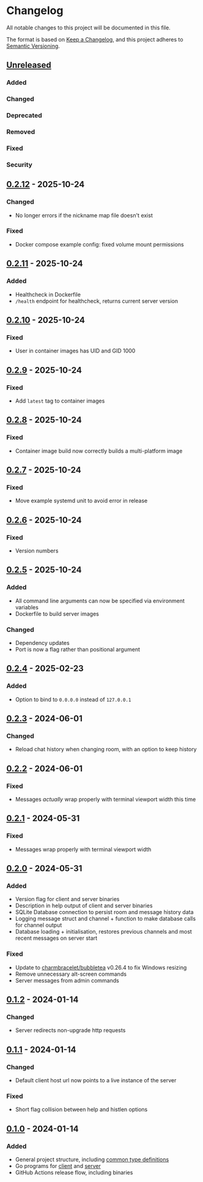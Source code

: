 # Changelog

All notable changes to this project will be documented in this file.

The format is based on [Keep a Changelog](https://keepachangelog.com/en/1.0.0/),
and this project adheres to [Semantic Versioning](https://semver.org/spec/v2.0.0.html).

## [Unreleased]

### Added

### Changed

### Deprecated

### Removed

### Fixed

### Security

## [0.2.12] - 2025-10-24

### Changed

- No longer errors if the nickname map file doesn't exist

### Fixed

- Docker compose example config: fixed volume mount permissions

## [0.2.11] - 2025-10-24

### Added

- Healthcheck in Dockerfile
- `/health` endpoint for healthcheck, returns current server version

## [0.2.10] - 2025-10-24

### Fixed

- User in container images has UID and GID 1000

## [0.2.9] - 2025-10-24

### Fixed

- Add `latest` tag to container images

## [0.2.8] - 2025-10-24

### Fixed

- Container image build now correctly builds a multi-platform image

## [0.2.7] - 2025-10-24

### Fixed

- Move example systemd unit to avoid error in release

## [0.2.6] - 2025-10-24

### Fixed

- Version numbers

## [0.2.5] - 2025-10-24

### Added

- All command line arguments can now be specified via environment variables
- Dockerfile to build server images

### Changed

- Dependency updates
- Port is now a flag rather than positional argument

## [0.2.4] - 2025-02-23

### Added

- Option to bind to `0.0.0.0` instead of `127.0.0.1`

## [0.2.3] - 2024-06-01

### Changed

- Reload chat history when changing room, with an option to keep history

## [0.2.2] - 2024-06-01

### Fixed

- Messages *actually* wrap properly with terminal viewport width this time

## [0.2.1] - 2024-05-31

### Fixed

- Messages wrap properly with terminal viewport width

## [0.2.0] - 2024-05-31

### Added

- Version flag for client and server binaries
- Description in help output of client and server binaries
- SQLite Database connection to persist room and message history data
- Logging message struct and channel + function to make database calls for channel output
- Database loading + initialisation, restores previous channels and most recent messages on server start

### Fixed

- Update to [charmbracelet/bubbletea](https://github.com/charmbracelet/bubbletea) v0.26.4 to fix Windows resizing
- Remove unnecessary alt-screen commands
- Server messages from admin commands

## [0.1.2] - 2024-01-14

### Changed

- Server redirects non-upgrade http requests

## [0.1.1] - 2024-01-14

### Changed

- Default client host url now points to a live instance of the server

### Fixed

- Short flag collision between help and histlen options

## [0.1.0] - 2024-01-14

### Added

- General project structure, including [common type definitions](./common/types.go)
- Go programs for [client](./tui/main.go) and [server](./server/main.go)
- GitHub Actions release flow, including binaries

[unreleased]: https://github.com/supleed2/go-chat/compare/v0.2.12...HEAD
[0.2.12]: https://github.com/supleed2/go-chat/releases/tag/v0.2.12
[0.2.11]: https://github.com/supleed2/go-chat/releases/tag/v0.2.11
[0.2.10]: https://github.com/supleed2/go-chat/releases/tag/v0.2.10
[0.2.9]: https://github.com/supleed2/go-chat/releases/tag/v0.2.9
[0.2.8]: https://github.com/supleed2/go-chat/releases/tag/v0.2.8
[0.2.7]: https://github.com/supleed2/go-chat/releases/tag/v0.2.7
[0.2.6]: https://github.com/supleed2/go-chat/releases/tag/v0.2.6
[0.2.5]: https://github.com/supleed2/go-chat/releases/tag/v0.2.5
[0.2.4]: https://github.com/supleed2/go-chat/releases/tag/v0.2.4
[0.2.3]: https://github.com/supleed2/go-chat/releases/tag/v0.2.3
[0.2.2]: https://github.com/supleed2/go-chat/releases/tag/v0.2.2
[0.2.1]: https://github.com/supleed2/go-chat/releases/tag/v0.2.1
[0.2.0]: https://github.com/supleed2/go-chat/releases/tag/v0.2.0
[0.1.2]: https://github.com/supleed2/go-chat/releases/tag/v0.1.2
[0.1.1]: https://github.com/supleed2/go-chat/releases/tag/v0.1.1
[0.1.0]: https://github.com/supleed2/go-chat/releases/tag/v0.1.0
